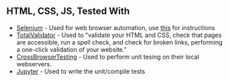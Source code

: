 ## HTML, CSS, JS, Tested With

* [Selenium](http://www.seleniumhq.org) - Used for web browser automation, use [this](http://selenium-python.readthedocs.io/) for instructions
* [TotalValidator](https://www.totalvalidator.com/index.html) - Used to "validate your HTML and CSS, check that pages are accessible, run a spell check, and check for broken links, performing a one-click validation of your website."
* [CrossBrowserTesting](app.crossbrowsertesting.com) - Used to perform unit tesing on their local webservers.
* [Jupyter](http://jupyter.org/) - Used to write the unit/compile tests

